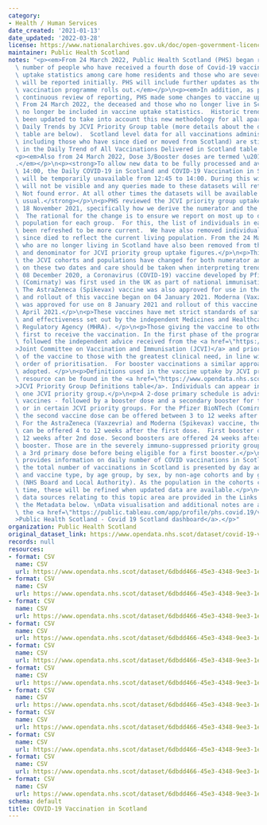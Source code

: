 ```yaml
---
category:
- Health / Human Services
date_created: '2021-01-13'
date_updated: '2022-03-28'
license: https://www.nationalarchives.gov.uk/doc/open-government-licence/version/3/
maintainer: Public Health Scotland
notes: "<p><em>From 24 March 2022, Public Health Scotland (PHS) began reporting the\
  \ number of people who have received a fourth dose of Covid-19 vaccination. Vaccine\
  \ uptake statistics among care home residents and those who are severely immunosuppressed\
  \ will be reported initially. PHS will include further updates as the Spring/Summer\
  \ vaccination programme rolls out.</em></p>\n<p><em>In addition, as part of our\
  \ continuous review of reporting, PHS made some changes to vaccine uptake statistics.\
  \ From 24 March 2022, the deceased and those who no longer live in Scotland are\
  \ no longer be included in vaccine uptake statistics.  Historic trend data have\
  \ been updated to take into account this new methodology for all apart from the\
  \ Daily Trends by JCVI Priority Group table (more details about the data in this\
  \ table are below).  Scotland level data for all vaccinations administered (i.e.\
  \ including those who have since died or moved from Scotland) are still available\
  \ in the Daily Trend of All Vaccinations Delivered in Scotland table.</em></p>\n\
  <p><em>Also from 24 March 2022, Dose 3/Booster doses are termed \u201CDose 3\u201D\
  .</em></p>\n<p><strong>To allow new data to be fully processed and available at\
  \ 14:00, the Daily COVID-19 in Scotland and COVID-19 Vaccination in Scotland datasets\
  \ will be temporarily unavailable from 12:45 to 14:00. During this window, the datasets\
  \ will not be visible and any queries made to these datasets will return a 404 \u2013\
  \ Not found error. At all other times the datasets will be available in full as\
  \ usual.</strong></p>\n<p>PHS reviewed the JCVI priority group uptake figures from\
  \ 18 November 2021, specifically how we derive the numerator and the denominator.\
  \  The rational for the change is to ensure we report on most up to date living\
  \ population for each group.  For this, the list of individuals in each cohort has\
  \ been refreshed to be more current.  We have also removed individuals who have\
  \ since died to reflect the current living population. From the 24 March 2022 those\
  \ who are no longer living in Scotland have also been removed from the numerator\
  \ and denominator for JCVI priority group uptake figures.</p>\n<p>This means all\
  \ the JCVI cohorts and populations have changed for both numerator and denominators\
  \ on these two dates and care should be taken when interpreting trends.</p>\n<p>On\
  \ 08 December 2020, a Coronavirus (COVID-19) vaccine developed by Pfizer BioNTech\
  \ (Comirnaty) was first used in the UK as part of national immunisation programmes.\
  \ The AstraZeneca (Spikevax) vaccine was also approved for use in the national programme,\
  \ and rollout of this vaccine began on 04 January 2021. Moderna (Vaxzevria) vaccine\
  \ was approved for use on 8 January 2021 and rollout of this vaccine began on 07\
  \ April 2021.</p>\n<p>These vaccines have met strict standards of safety, quality\
  \ and effectiveness set out by the independent Medicines and Healthcare Products\
  \ Regulatory Agency (MHRA). </p>\n<p>Those giving the vaccine to others were the\
  \ first to receive the vaccination. In the first phase of the programme, NHS Scotland\
  \ followed the independent advice received from the <a href=\"https://assets.publishing.service.gov.uk/government/uploads/system/uploads/attachment_data/file/948353/Priority_groups_for_coronavirus__COVID-19__vaccination_-_advice_from_the_JCVI__2_December_2020.pdf\"\
  >Joint Committee on Vaccination and Immunisation (JCVI)</a> and prioritised delivery\
  \ of the vaccine to those with the greatest clinical need, in line with the recommended\
  \ order of prioritisation.  For booster vaccinations a similar approach has been\
  \ adopted. </p>\n<p>Definitions used in the vaccine uptake by JCVI priority group\
  \ resource can be found in the <a href=\"https://www.opendata.nhs.scot/dataset/covid-19-vaccination-in-scotland/resource/29e8ab8e-065a-4f92-ab70-4371d757633b\"\
  >JCVI Priority Group Definitions table</a>. Individuals can appear in more than\
  \ one JCVI priority group.</p>\n<p>A 2-dose primary schedule is advised for the\
  \ vaccines - followed by a booster dose and a secondary booster for those aged 75+\
  \ or in certain JCVI priority groups. For the Pfizer BioNTech (Comirnaty) vaccine,\
  \ the second vaccine dose can be offered between 3 to 12 weeks after the first dose.\
  \ For the AstraZeneca (Vaxzevria) and Moderna (Spikevax) vaccine, the second dose\
  \ can be offered 4 to 12 weeks after the first dose.  First booster doses are offered\
  \ 12 weeks after 2nd dose. Second boosters are offered 24 weeks after the initial\
  \ booster. Those are in the severely immuno-suppressed priority group will receive\
  \ a 3rd primary dose before being eligible for a first booster.</p>\n<p>This dataset\
  \ provides information on daily number of COVID vaccinations in Scotland. Data on\
  \ the total number of vaccinations in Scotland is presented by day administered\
  \ and vaccine type, by age group, by sex, by non-age cohorts and by geographies\
  \ (NHS Board and Local Authority). As the population in the cohorts can change with\
  \ time, these will be refined when updated data are available.</p>\n<p>Additional\
  \ data sources relating to this topic area are provided in the Links section of\
  \ the Metadata below. \nData visualisation and additional notes are available on\
  \ the <a href=\"https://public.tableau.com/app/profile/phs.covid.19/viz/COVID-19DailyDashboard_15960160643010/Overview\"\
  >Public Health Scotland - Covid 19 Scotland dashboard</a>.</p>"
organization: Public Health Scotland
original_dataset_link: https://www.opendata.nhs.scot/dataset/covid-19-vaccination-in-scotland
records: null
resources:
- format: CSV
  name: CSV
  url: https://www.opendata.nhs.scot/dataset/6dbdd466-45e3-4348-9ee3-1eac72b5a592/resource/42f17a3c-a4db-4965-ba68-3dffe6bca13a/download/daily_vacc_scot_20220328.csv
- format: CSV
  name: CSV
  url: https://www.opendata.nhs.scot/dataset/6dbdd466-45e3-4348-9ee3-1eac72b5a592/resource/9b99e278-b8d8-47df-8d7a-a8cf98519ac1/download/daily_vacc_age_sex_20220328.csv
- format: CSV
  name: CSV
  url: https://www.opendata.nhs.scot/dataset/6dbdd466-45e3-4348-9ee3-1eac72b5a592/resource/758f72d6-7371-4eee-9e6b-0b0798470d7e/download/daily_vacc_hb_2021_part_1_20220328.csv
- format: CSV
  name: CSV
  url: https://www.opendata.nhs.scot/dataset/6dbdd466-45e3-4348-9ee3-1eac72b5a592/resource/09f5073d-2b7a-4c95-9fb3-d59c9da3fbd4/download/daily_vacc_hb_2021_part_2_20220328.csv
- format: CSV
  name: CSV
  url: https://www.opendata.nhs.scot/dataset/6dbdd466-45e3-4348-9ee3-1eac72b5a592/resource/8f7b64b1-eb53-43e9-b888-45af0bc25505/download/daily_vacc_hb_2022_part_1_20220328.csv
- format: CSV
  name: CSV
  url: https://www.opendata.nhs.scot/dataset/6dbdd466-45e3-4348-9ee3-1eac72b5a592/resource/d5ffffc0-f6f3-4b76-8f38-71ccfd7747a4/download/daily_vacc_la_2021_part_1_20220328.csv
- format: CSV
  name: CSV
  url: https://www.opendata.nhs.scot/dataset/6dbdd466-45e3-4348-9ee3-1eac72b5a592/resource/70e10191-6607-4f67-8132-ce14f57cbb28/download/daily_vacc_la_2021_part_2_20220328.csv
- format: CSV
  name: CSV
  url: https://www.opendata.nhs.scot/dataset/6dbdd466-45e3-4348-9ee3-1eac72b5a592/resource/03323275-7985-41b9-b657-7d3be9ca9b19/download/daily_vacc_la_2022_part_1_20220328.csv
- format: CSV
  name: CSV
  url: https://www.opendata.nhs.scot/dataset/6dbdd466-45e3-4348-9ee3-1eac72b5a592/resource/d442b584-fe34-4c8d-acd0-3de9ac568eaf/download/daily_vacc_jcvi_20220328.csv
- format: CSV
  name: CSV
  url: https://www.opendata.nhs.scot/dataset/6dbdd466-45e3-4348-9ee3-1eac72b5a592/resource/29e8ab8e-065a-4f92-ab70-4371d757633b/download/jcvi-table_20220201.xlsx
- format: CSV
  name: CSV
  url: https://www.opendata.nhs.scot/dataset/6dbdd466-45e3-4348-9ee3-1eac72b5a592/resource/db27a16d-52e1-45e4-bd97-d13831548393/download/all_delivered_vacc_scot_20220328.csv
schema: default
title: COVID-19 Vaccination in Scotland
---
```

